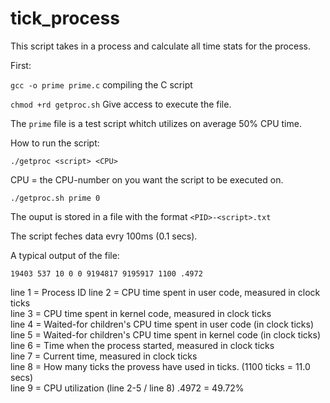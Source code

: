 # tick_process
This script takes in a process and calculate all time stats for the process.

First:

```gcc -o prime prime.c``` compiling the C script

```chmod +rd getproc.sh``` Give access to execute the file.

The ```prime``` file is a test script whitch utilizes on average 50% CPU time.



How to run the script:

```./getproc <script> <CPU>```

CPU = the CPU-number on you want the script to be executed on.

```./getproc.sh prime 0```

The ouput is stored in a file with the format ```<PID>-<script>.txt```


The script feches data evry 100ms (0.1 secs).

A typical output of the file:


```19403 537 10 0 0 9194817 9195917 1100 .4972```

line 1 = Process ID 
line 2 = CPU time spent in user code, measured in clock ticks  
line 3 = CPU time spent in kernel code, measured in clock ticks  
line 4 = Waited-for children's CPU time spent in user code (in clock ticks)  
line 5 = Waited-for children's CPU time spent in kernel code (in clock ticks)  
line 6 = Time when the process started, measured in clock ticks  
line 7 = Current time, measured in clock ticks  
line 8 = How many ticks the provess have used in ticks. (1100 ticks = 11.0 secs)  
line 9 = CPU utilization (line 2-5 / line 8) .4972 = 49.72%  
